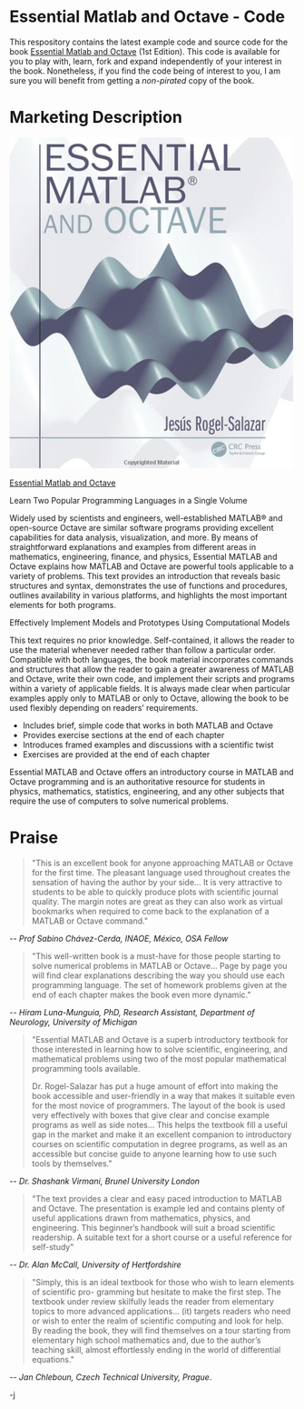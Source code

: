 # Essential Matlab and Octave - Code

This respository contains the latest example code and source code for the book [Essential Matlab and Octave](http://bit.ly/EssentialMatlabOctaveBook ) (1st Edition). This code is available for you to play with, learn, fork and expand independently of your interest in the book. Nonetheless, if you find the code being of interest to you, I am sure you will benefit from getting a *non-pirated* copy of the book.

# Marketing Description

![cover_art!](Cover_Art.jpg)



[Essential Matlab and Octave](http://bit.ly/EssentialMatlabOctaveBook )

Learn Two Popular Programming Languages in a Single Volume

Widely used by scientists and engineers, well-established MATLAB® and open-source Octave are similar software programs providing excellent capabilities for data analysis, visualization, and more. By means of straightforward explanations and examples from different areas in mathematics, engineering, finance, and physics, Essential MATLAB and Octave explains how MATLAB and Octave are powerful tools applicable to a variety of problems. This text provides an introduction that reveals basic structures and syntax, demonstrates the use of functions and procedures, outlines availability in various platforms, and highlights the most important elements for both programs.

Effectively Implement Models and Prototypes Using Computational Models

This text requires no prior knowledge. Self-contained, it allows the reader to use the material whenever needed rather than follow a particular order. Compatible with both languages, the book material incorporates commands and structures that allow the reader to gain a greater awareness of MATLAB and Octave, write their own code, and implement their scripts and programs within a variety of applicable fields. It is always made clear when particular examples apply only to MATLAB or only to Octave, allowing the book to be used flexibly depending on readers’ requirements.

- Includes brief, simple code that works in both MATLAB and Octave
- Provides exercise sections at the end of each chapter
- Introduces framed examples and discussions with a scientific twist
- Exercises are provided at the end of each chapter

Essential MATLAB and Octave offers an introductory course in MATLAB and Octave programming and is an authoritative resource for students in physics, mathematics, statistics, engineering, and any other subjects that require the use of computers to solve numerical problems.

# Praise

> "This is an excellent book for anyone approaching MATLAB or Octave for the first time. The pleasant language used throughout creates the sensation of having the author by your side... It is very attractive to students to be able to quickly produce plots with scientific journal quality. The margin notes are great as they can also work as virtual bookmarks when required to come back to the explanation of a MATLAB or Octave command." 

-- *Prof Sabino Chávez-Cerda, INAOE, México, OSA Fellow*

> "This well-written book is a must-have for those people starting to solve numerical problems in MATLAB or Octave... Page by page you will find clear explanations describing the way you should use each programming language. The set of homework problems given at the end of each chapter makes the book even more dynamic." 

-- *Hiram Luna-Munguia, PhD, Research Assistant, Department of Neurology, University of Michigan*

> "Essential MATLAB and Octave is a superb introductory textbook for those interested in learning how to solve scientific, engineering, and mathematical problems using two of the most popular mathematical programming tools available. 
>
> Dr. Rogel-Salazar has put a huge amount of effort into making the book accessible and user-friendly in a way that makes it suitable even for the most novice of programmers. The layout of the book is used very effectively with boxes that give clear and concise example programs as well as side notes... This helps the textbook fill a useful gap in the market and make it an excellent companion to introductory courses on scientific computation in degree programs, as well as an accessible but concise guide to anyone learning how to use such tools by themselves." 

-- *Dr. Shashank Virmani, Brunel University London*

> "The text provides a clear and easy paced introduction to MATLAB and Octave. The presentation is example led and contains plenty of useful applications drawn from mathematics, physics, and engineering. This beginner’s handbook will suit a broad scientific readership. A suitable text for a short course or a useful reference for self-study"

-- *Dr. Alan McCall, University of Hertfordshire*

> "Simply, this is an ideal textbook for those who wish to learn elements of scientific pro- gramming but hesitate to make the first step. The textbook under review skilfully leads the reader from elementary topics to more advanced applications... (it) targets readers who need or wish to enter the realm of scientific computing and look for help. By reading the book, they will find themselves on a tour starting from elementary high school mathematics and, due to the author’s teaching skill, almost effortlessly ending in the world of differential equations." 

-- *Jan Chleboun, Czech Technical University, Prague*.



-j